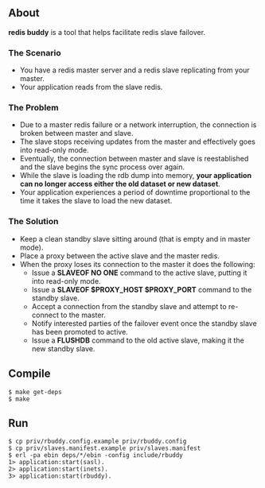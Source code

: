 ## About

**redis buddy** is a tool that helps facilitate redis slave failover.

### The Scenario

* You have a redis master server and a redis slave replicating from your master.
* Your application reads from the slave redis.

### The Problem

* Due to a master redis failure or a network interruption, the connection is broken between master and slave.
* The slave stops receiving updates from the master and effectively goes into read-only mode.
* Eventually, the connection between master and slave is reestablished and the slave begins the sync process over again.
* While the slave is loading the rdb dump into memory, **your application can no longer access either the old dataset or new dataset**.
* Your application experiences a period of downtime proportional to the time it takes the slave to load the new dataset.

### The Solution

* Keep a clean standby slave sitting around (that is empty and in master mode).
* Place a proxy between the active slave and the master redis.
* When the proxy loses its connection to the master it does the following:
  * Issue a **SLAVEOF NO ONE** command to the active slave, putting it into read-only mode.
  * Issue a **SLAVEOF $PROXY\_HOST $PROXY\_PORT** command to the standby slave.
  * Accept a connection from the standby slave and attempt to re-connect to the master.
  * Notify interested parties of the failover event once the standby slave has been promoted to active.
  * Issue a **FLUSHDB** command to the old active slave, making it the new standby slave.

## Compile

    $ make get-deps
    $ make

## Run

    $ cp priv/rbuddy.config.example priv/rbuddy.config
    $ cp priv/slaves.manifest.example priv/slaves.manifest
    $ erl -pa ebin deps/*/ebin -config include/rbuddy
    1> application:start(sasl).
    2> application:start(inets).
    3> application:start(rbuddy).

